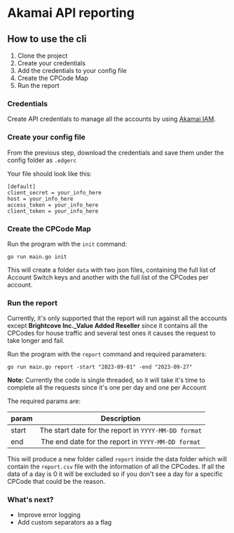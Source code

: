 # Akamai API reporting
## How to use the cli
1. Clone the project
2. Create your credentials
3. Add the credentials to your config file
4. Create the CPCode Map
5. Run the report

### Credentials

Create API credentials to manage all the accounts by using [Akamai IAM](https://techdocs.akamai.com/developer/docs/manage-many-accounts-with-one-api-client).

### Create your config file
From the previous step, download the credentials and save them under the config folder as `.edgerc`

Your file should look like this:
```
[default]
client_secret = your_info_here
host = your_info_here
access_token = your_info_here
client_token = your_info_here
```

### Create the CPCode Map
Run the program with the `init` command:

```
go run main.go init
```

This will create a folder `data` with two json files, containing the full list of Account Switch keys and another with the full list of the CPCodes per account.

### Run the report

Currently, it's only supported that the report will run against all the accounts except **Brightcove Inc._Value Added Reseller** since it contains all the CPCodes for house traffic and several test ones it causes the request to take longer and fail.

Run the program with the `report` command and required parameters:

```
go run main.go report -start "2023-09-01" -end "2023-09-27"
```

**Note:** Currently the code is single threaded, so it will take it's time to complete all the requests since it's one per day and one per Account

The required params are:

| param |                     Description                      |
|-------|:----------------------------------------------------:|
| start | The start date for the report in `YYYY-MM-DD format` |
| end   |  The end date for the report in `YYYY-MM-DD format`  |

This will produce a new folder called `report` inside the data folder which will contain the `report.csv` file with the information of all the CPCodes.
If all the data of a day is 0 it will be excluded so if you don't see a day for a specific CPCode that could be the reason.

### What's next?
* Improve error logging
* Add custom separators as a flag

